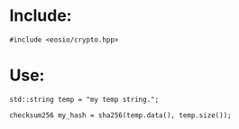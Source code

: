 # Include:
```
#include <eosio/crypto.hpp>
```

# Use:
```
std::string temp = "my temp string.";

checksum256 my_hash = sha256(temp.data(), temp.size());
```


